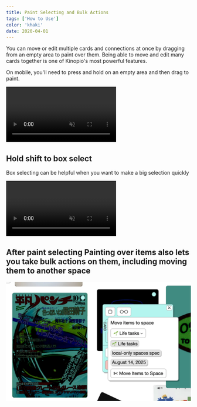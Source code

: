 ```yaml
---
title: Paint Selecting and Bulk Actions
tags: ['How to Use']
color: 'khaki'
date: 2020-04-01
---
```


You can move or edit multiple cards and connections at once by dragging from an empty area to paint over them. Being able to move and edit many cards together is one of Kinopio's most powerful features.

On mobile, you'll need to press and hold on an empty area and then drag to paint.

<video class="wide" autoplay loop muted playsinline>
  <source src="/assets/posts/selecting-and-bulk-actions/demo.mp4">
</video>



## Hold shift to box select

Box selecting can be helpful when you want to make a big selection quickly

<video class="wide" autoplay loop muted playsinline>
  <source src="/assets/posts/selecting-and-bulk-actions/box-select.mp4">
</video>


## After paint selecting Painting over items also lets you take bulk actions on them, including moving them to another space

![move-cards](/assets/posts/selecting-and-bulk-actions/select-move.webp)
